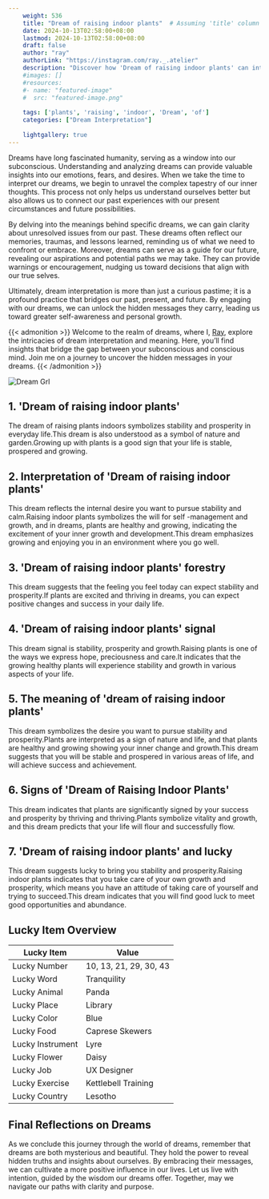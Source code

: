 ```yaml
---
    weight: 536
    title: "Dream of raising indoor plants"  # Assuming 'title' column exists
    date: 2024-10-13T02:58:00+08:00
    lastmod: 2024-10-13T02:58:00+08:00
    draft: false
    author: "ray"
    authorLink: "https://instagram.com/ray._.atelier"
    description: "Discover how 'Dream of raising indoor plants' can interpret your future and uncover its significant meanings in your life."
    #images: []
    #resources:
    #- name: "featured-image"
    #  src: "featured-image.png"
    
    tags: ['plants', 'raising', 'indoor', 'Dream', 'of']
    categories: ["Dream Interpretation"]
    
    lightgallery: true
---
```

    
Dreams have long fascinated humanity, serving as a window into our subconscious. Understanding and analyzing dreams can provide valuable insights into our emotions, fears, and desires. When we take the time to interpret our dreams, we begin to unravel the complex tapestry of our inner thoughts. This process not only helps us understand ourselves better but also allows us to connect our past experiences with our present circumstances and future possibilities.

By delving into the meanings behind specific dreams, we can gain clarity about unresolved issues from our past. These dreams often reflect our memories, traumas, and lessons learned, reminding us of what we need to confront or embrace. Moreover, dreams can serve as a guide for our future, revealing our aspirations and potential paths we may take. They can provide warnings or encouragement, nudging us toward decisions that align with our true selves.

Ultimately, dream interpretation is more than just a curious pastime; it is a profound practice that bridges our past, present, and future. By engaging with our dreams, we can unlock the hidden messages they carry, leading us toward greater self-awareness and personal growth.

{{< admonition >}}
Welcome to the realm of dreams, where I, [Ray](https://instagram.com/ray._.atelier), explore the intricacies of dream interpretation and meaning. Here, you’ll find insights that bridge the gap between your subconscious and conscious mind. Join me on a journey to uncover the hidden messages in your dreams.
{{< /admonition >}}

![Dream Grl](https://cdn.pixabay.com/photo/2017/11/02/03/35/gothic-2910057_1280.jpg "Dream Grl")

## 1. 'Dream of raising indoor plants'
The dream of raising plants indoors symbolizes stability and prosperity in everyday life.This dream is also understood as a symbol of nature and garden.Growing up with plants is a good sign that your life is stable, prospered and growing.

## 2. Interpretation of 'Dream of raising indoor plants'
This dream reflects the internal desire you want to pursue stability and calm.Raising indoor plants symbolizes the will for self -management and growth, and in dreams, plants are healthy and growing, indicating the excitement of your inner growth and development.This dream emphasizes growing and enjoying you in an environment where you go well.

## 3. 'Dream of raising indoor plants' forestry
This dream suggests that the feeling you feel today can expect stability and prosperity.If plants are excited and thriving in dreams, you can expect positive changes and success in your daily life.

## 4. 'Dream of raising indoor plants' signal
This dream signal is stability, prosperity and growth.Raising plants is one of the ways we express hope, preciousness and care.It indicates that the growing healthy plants will experience stability and growth in various aspects of your life.

## 5. The meaning of 'dream of raising indoor plants'
This dream symbolizes the desire you want to pursue stability and prosperity.Plants are interpreted as a sign of nature and life, and that plants are healthy and growing showing your inner change and growth.This dream suggests that you will be stable and prospered in various areas of life, and will achieve success and achievement.

## 6. Signs of 'Dream of Raising Indoor Plants'
This dream indicates that plants are significantly signed by your success and prosperity by thriving and thriving.Plants symbolize vitality and growth, and this dream predicts that your life will flour and successfully flow.

## 7. 'Dream of raising indoor plants' and lucky
This dream suggests lucky to bring you stability and prosperity.Raising indoor plants indicates that you take care of your own growth and prosperity, which means you have an attitude of taking care of yourself and trying to succeed.This dream indicates that you will find good luck to meet good opportunities and abundance.

## Lucky Item Overview
| Lucky Item          | Value              |
|---------------|--------------------|
| Lucky Number        | 10, 13, 21, 29, 30, 43  |
| Lucky Word          | Tranquility |
| Lucky Animal        | Panda |
| Lucky Place         | Library     |
| Lucky Color         | Blue     |
| Lucky Food          | Caprese Skewers      |
| Lucky Instrument    | Lyre |
| Lucky Flower        | Daisy    |
| Lucky Job           | UX Designer       |
| Lucky Exercise      | Kettlebell Training  |
| Lucky Country       | Lesotho    |


##  Final Reflections on Dreams

As we conclude this journey through the world of dreams, remember that dreams are both mysterious and beautiful. They hold the power to reveal hidden truths and insights about ourselves. By embracing their messages, we can cultivate a more positive influence in our lives. Let us live with intention, guided by the wisdom our dreams offer. Together, may we navigate our paths with clarity and purpose.
